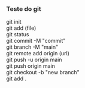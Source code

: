 ### Teste do git

git init <br>
git add (file) <br>
git status <br>
git commit -M "commit" <br>
git branch -M "main" <br>
git remote add origin (url) <br>
git push -u origin main <br>
git push origin main <br>
git checkout -b "new branch" <br>
git add . <br>